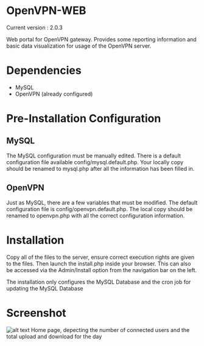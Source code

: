 # OpenVPN-WEB
  
Current version : 2.0.3

Web portal for OpenVPN gateway. Provides some reporting information and basic data visualization for usage of the OpenVPN server.

# Dependencies
* MySQL
* OpenVPN (already configured)

# Pre-Installation Configuration
## MySQL
The MySQL configuration must be manually edited. There is a default configuration file available config/mysql.default.php. Your locally copy should be renamed to mysql.php after all the information has been filled in.

## OpenVPN
Just as MySQL, there are a few variables that must be modified. The default configuration file is config/openvpn.default.php. The local copy should be renamed to openvpn.php with all the correct configuration information.

# Installation
Copy all of the files to the server, ensure correct execution rights are given to the files. Then launch the install.php inside your browser. This can also be accessed via the Admin/Install option from the navigation bar on the left.

The installation only configures the MySQL Database and the cron job for updating the MySQL Database

# Screenshot
![alt text](https://github.com/viperman1271/openvpn-web/blob/master/documentation/Screenshot.jpg "Screenshot")
Home page, depecting the number of connected users and the total upload and download for the day
